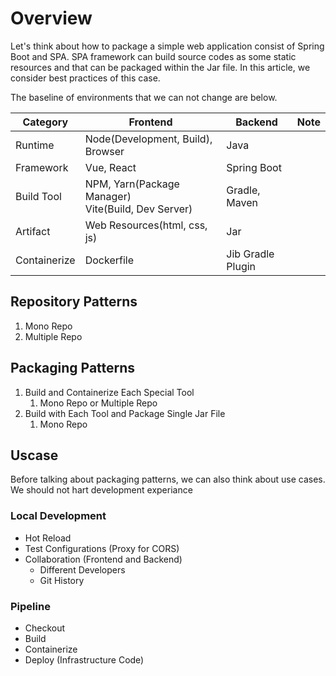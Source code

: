 # Overview

Let's think about how to package a simple web application consist of Spring Boot and SPA. SPA framework can build source codes as some static resources and that can be packaged within the Jar file. In this article, we consider best practices of this case.

The baseline of environments that we can not change are below.

|Category|Frontend|Backend|Note|
|-|-|-|-|
|Runtime|Node(Development, Build), Browser|Java||
|Framework|Vue, React|Spring Boot||
|Build Tool|NPM, Yarn(Package Manager)<br>Vite(Build, Dev Server)|Gradle, Maven||
|Artifact|Web Resources(html, css, js)|Jar||
|Containerize|Dockerfile|Jib Gradle Plugin||

## Repository Patterns

1. Mono Repo
2. Multiple Repo
## Packaging Patterns

1. Build and Containerize Each Special Tool
	1. Mono Repo or Multiple Repo
2. Build with Each Tool and Package Single Jar File
	1. Mono Repo
## Uscase

Before talking about packaging patterns, we can also think about use cases. We should not hart development experiance 
### Local Development

* Hot Reload
* Test Configurations (Proxy for CORS)
* Collaboration (Frontend and Backend)
	* Different Developers
	* Git History

### Pipeline

* Checkout
* Build
* Containerize
* Deploy (Infrastructure Code)
